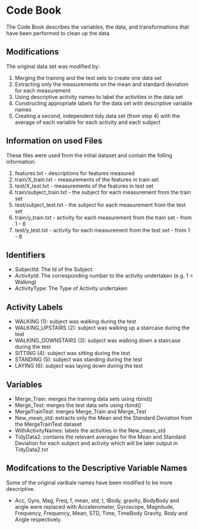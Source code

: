 # Code Book
The Code Book describes the variables, the data, and transformations that have been performed to clean up the data 

## Modifications

The original data set was modified by:

1. Merging the training and the test sets to create one data set 
2. Extracting only the measurements on the mean and standard deviation for each measurement
3. Using descriptive activity names to label the activities in the data set
4. Constructing appropriate labels for the data set with descriptive variable names
5. Creating a second, independent tidy data set (from step 4) with the average of each variable for each activity and each subject


## Information on used Files

These files were used from the initial dataset and contain the folling information:

1. features.txt - descriptions for features measured
2. train/X_train.txt - measurements of the features in train set
3. test/X_test.txt - measurements of the features in test set
4. train/subject_train.txt - the subject for each measurement from the train set
5. test/subject_test.txt - the subject for each measurement from the test set
6. train/y_train.txt - activity for each measurement from the train set - from 1 - 6
7. test/y_test.txt - activity for each measurement from the test set - from 1 - 6


## Identifiers

* SubjectId: The Id of the Subject
* ActivityId: The corresponding number to the activity undertaken (e.g. 1 = Walking)
* ActivityType: The Type of Activity undertaken


## Activity Labels 
* WALKING (1): subject was walking during the test
* WALKING_UPSTAIRS (2): subject was walking up a staircase during the test
* WALKING_DOWNSTAIRS (3): subject was walking down a staircase during the test
* SITTING (4): subject was sitting during the test
* STANDING (5): subject was standing during the test
* LAYING (6): subject was laying down during the test


## Variables 
* Merge_Train: merges the training data sets using rbind()
* Merge_Test: merges the test data sets using rbind()
* MergeTrainTest: merges Merge_Train and Merge_Test
* New_mean_std: extracts only the Mean and the Standard Deviation from the MergeTrainTest dataset 
* WithActivityNames: labels the activities in the New_mean_std 
* TidyData2: contains the relevant averages for the Mean and Standard Deviation for each subject and activity which will be later output in TidyData2.txt 

## Modifcations to the Descriptive Variable Names

Some of the original varibale names have been modified to be more descriptive. 

* Acc, Gyro, Mag, Freq, f, mean, std, t, tBody, gravity, BodyBody and angle were replaced with Accelerometer, Gyroscope, Magnitude, Frequency, Frequency, Mean, STD, Time, TimeBody Gravity, Body and Angle respectively.
